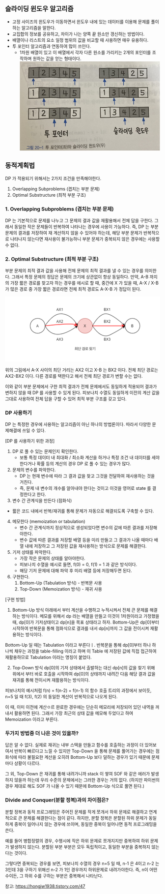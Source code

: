 ## 슬라이딩 윈도우 알고리즘
- 고정 사이즈의 윈도우가 이동하면서 윈도우 내에 있는 데이터를 이용해 문제를 풀이하는 알고리즘을 말한다.
- 교집합의 정보를 공유하고, 차이가 나는 양쪽 끝 원소만 갱신하는 방법이다.
- 배열이나 리스트의 요소 일정 범위의 값을 비교할 때 사용하면 매우 유용하다.
- 투 포인터 알고리즘과 연동하여 많이 쓰인다.
  - 1차원 배열이 있고 이 배열에서 각자 다른 원소를 가리키는 2개의 포인터를 조작하며 원하는 값을 얻는 형태이다.
![img.png](img.png)

## 동적계획법
DP 가 적용되기 위해서는 2가지 조건을 만족해야한다.
1) Overlapping Subproblems (겹치는 부분 문제)
2) Optimal Substructure (최적 부분 구조)

### 1. Overlapping Subproblems (겹치는 부분 문제)
DP 는 기본적으로 문제를 나누고 그 문제의 결과 값을 재활용해서 전체 답을 구한다. 그래서 동일한 작은 문제들이 반복하여 나타나는 경우에 사용이 가능하다. 
즉, DP 는 부분 문제의 결과를 저장하여 재 계산하지 않을 수 있어야 하는데, 해당 부분 문제가 반복적으로 나타나지 않는다면 재사용이 불가능하니 부분 문제가 중복되지 않은 경우에는 사용할 수 없다.

### 2. Optimal Substructure (최적 부분 구조)
부분 문제의 최적 결과 값을 사용해 전체 문제의 최적 결과를 낼 수 있는 경우를 의미한다. 그래서 특정 문제의 정답은 문제의 크기에 상관없이 항상 동일하다.
만약, A-B 까지의 가장 짧은 경로를 찾고자 하는 경우를 에시로 할 때, 중간에 X 가 있을 때, A-X / X-B 가 많은 경로 중 가장 짧은 경로라면 전체 최적 경로도 A-X-B 가 정답이 된다.

![img_1.png](img_1.png)

위의 그림에서 A-X 사이의 최단 거리는 AX2 이고 X-B 는 BX2 이다. 전체 최단 경로는 AX2-BX2 이다.
다른 경로를 택한다고 해서 전체 최단 경로가 변할 수는 없다.

이와 같이 부분 문제에서 구한 최적 결과가 전체 문제에서도 동일하게 적용되어 결과가 변하지 않을 때 DP 를 사용할 수 있게 된다.
피보나치 수열도 동일하게 이전의 계산 값을 그대로 사용하여 전체 답을 구할 수 있어 최적 부분 구조를 갖고 있다.

### DP 사용하기
DP 는 특정한 경우에 사용하는 알고리즘이 아닌 하나의 방법론이다. 따라서 다양한 문제해결에 쓰일 수 있다.

[DP 를 사용하기 위한 과정]
1) DP 로 풀 수 있는 문제인지 확인한다.
   - 보통 특정 데이터 내 최대화 / 최소화 계산을 하거나 특정 조건 내 데이터를 세야 한다거나 확률 등의 계산의 경우 DP 로 풀 수 있는 경우가 많다.
2) 문제의 변수를 파악한다.
   - DP 는 현재 변수에 따라 그 결과 값을 찾고 그것을 전달하여 재사용하는 것을 거친다.
   - 즉, 문제 내 변수의 개수를 알아내야 한다는 것이고 이것을 영어로 state 를 결정한다고 한다. 
3) 변수 간 관계식을 만든다 (점화식)
  - 짧은 코드 내에서 반복/재귀를 통해 문제가 자동으로 해결되도록 구축할 수 있다.
4) 메모한다 (memoization or tabulation)
   - 변수 간 관계식까지 정상적으로 생성되었다면 변수의 값에 따른 결과를 저장해야한다. 
   - 변수 값에 따른 결과를 저장할 배열 등을 미리 만들고 그 결과가 나올 때마다 배열 내에 저장하고 그 저장된 값을 재사용하는 방식으로 문제를 해결한다.
5) 기저 상태를 파악한다.
   - 가장 작은 문제의 상태를 알아야한다. 
   - 피보나치 수열을 예시로 들면, f(0) = 0, f(1) = 1 과 같은 방식이다.
   - 해당 기저 문제에 대해 파악 후 미리 배열 등에 저장해두면 된다.
6) 구현한다.
   1. Bottom-Up (Tabulation 방식) - 반복문 사용
   2. Top-Down (Memoization 방식) - 재귀 사용

[구현 방법]
1. Bottom-Up 방식
아래에서 부터 계산을 수행하고 누적시켜서 전체 큰 문제를 해결하는 방식이다.
메모를 위해서 dp 라는 배열을 만들고 이것이 1차원이라고 가정했을 때, dp[0]가 기저상태이고 dp[n]을 목표 상태라고 하자. Bottom-Up은 dp[0]부터 시작하여 반복문을 통해 점화식으로 결과를 내서 dp[n]까지 그 값을 전이시켜 재활용하는 방식이다.

Bottom-Up 일 때는 Tabulation 이라고 부른다ㅣ.
반복문을 통해 dp[0]부터 하나 하나씩 채우는 과정을 table-filling 이라고 하며 이 Table 에 저장된 값에 직접 접근하여 재활용하므로 Tabulation 이라는 명칭이 붙었다.

2. Top-Down 방식
dp[0]의 기저 상태에서 출발하는 대신 dp[n]의 값을 찾기 위해 위에서 부터 바로 호출을 시작하여 dp[0]의 상태까지 내려간 다음 해당 결과 값을 재귀를 통해 전이시켜 재활용하는 방식이다.

피보나치의 예시처럼 f(n) = f(n-2) + f(n-1) 의 함수 호출 트리의 과정에서 보이듯,
n=5 일 때 f(3), f(2) 의 동일한 계산이 반복적으로 나오게 된다.

이 때, 이미 이전에 계산ㅇ르 완료한 경우에는 단순히 메모리에 저장되어 있던 내역을 꺼내서 활용하면 된다. 그래서 가장 최근의 상태 값을 메모해 두었다고 하여 Memoization 이라고 부른다.

### 두가지 방법중 더 나은 것이 있을까?
답은 알 수 없다. 실제로 재귀는 내부 스택을 만들고 함수를 호출하는 과정이 더 있어보여서 반복이 빠르다고 느낄 수 있지만
Top-Down 을 통해 문제를 풀어가는 경우에는 점화식에 따라 불필요한 계산을 오히려 Bottom-Up 보다 덜하는 경우가 있기 때문에 문제마다 상황이 다르다.

그 외, Top-Down 은 재귀를 통해 내려가니까 stack 이 쌓여 SOF 와 같은 에러가 발생하지 않을까 하는데 우리 수준의 문제에서는 그러한 경우는 거의 없다.
(하지만 파이썬의 경우 제대로 해도 SOF 가 나올 수 있기 때문에 Bottom-Up 식으로 풀면 된다.)

### Divide and Conquer(분할 정복)과의 차이점은?
분할 정복과 동적 프로그래밍은 주어진 문제를 작게 쪼개서 하위 문제로 해결하고 연계적으로 큰 문제를 해결한다는 점이 같다.
하지만, 분할 정복은 분할된 하위 문제가 동일하게 중복이 일어나지 않는 경우에 쓰이며, 동일한 중복이 일어나면 동적 프로그래밍을 쓴다.

예를 들어 병합정렬의 경우,
수행시에 작은 하위 문제로 쪼개지지만 중복하여 하위 문제가 발생하지 않는다. 분할된 부분 부분은 모두 독립적이고, 동일한 부분을 중복하지 않는다는 것이다.

그렇다면 중복되는 경우를 보면,
피보나치 수열의 경우 n=5 일 때, n-1 은 4이고 n-2 는 3인데 3을 구하기 위해선 n-2 가 1인 경우까지 하위문제로 내려가야한다.
즉, n이 어떤 수이든, 그 하위 수를 구하는 부분은 중복해서 나타난다.

참고: https://hongjw1938.tistory.com/47